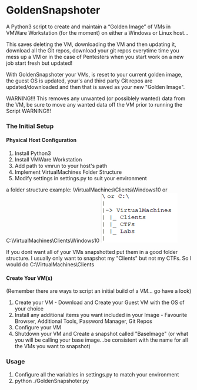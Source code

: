 # GoldenSnapshoter
A Python3 script to create and maintain a “Golden Image” of VMs in VMWare Workstation (for the moment) on either a Windows or Linux host...

This saves deleting the VM, downloading the VM and then updating it, download all the Git repos, download your git repos everytime time you mess up a VM or in the case of Pentesters when you start work on a new job start fresh but updated!

With GoldenSnapshoter your VMs, is reset to your current golden image, the guest OS is updated, your's and third party Git repos are updated/downloaded and then that is saved as your new "Golden Image".

WARNING!!! This removes any unwanted (or possiblely wanted) data from the VM, be sure to move any wanted data off the VM prior to running the Script WARNING!!!

### The Initial Setup ###
#### Physical Host Configuration ####
1. Install Python3
2. Install VMWare Workstation
3. Add path to vmrun to your host's path
4. Implement VirtualMachines Folder Structure
5. Modify settings in settings.py to suit your environment

a folder structure example: \VirtualMachines\Clients\Windows10 or C:\VirtualMachines\Clients\Windows10
![VirtualMachines Folder Structure](assets/images/VirtualMachines.png "VirtualMachines Folders")

If you dont want all of your VMs snapshotted put them in a good folder structure. I usually only want to snapshot my "Clients" but not my CTFs. So I would do C:\VirtualMachines\Clients<br />

#### Create Your VM(s) ####
(Remember there are ways to script an initial build of a VM... go have a look)
1. Create your VM - Download and Create your Guest VM with the OS of your choice
2. Install any additional items you want included in your Image - Favourite Browser, Additional Tools, Password Manager, Git Repos
3. Configure your VM
4. Shutdown your VM and Create a snapshot called "BaseImage" (or what you will be calling your base image...be consistent with the name for all the VMs you want to snapshot)

### Usage ###
1. Configure all the variables in settings.py to match your environment
2. python ./GoldenSnapshoter.py
